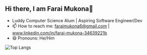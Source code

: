 ## Hi there, I am Farai Mukona👋

- Luddy Computer Science Alum | Aspiring Software Engineer/Dev 
- 📫 How to reach me: faraimukona6@gmail.com | www.linkedin.com/in/farai-mukona-34639221b
- 😄 Pronouns: He/Him

![Top Langs](https://github-readme-stats.vercel.app/api/top-langs/?username=anuraghazra&size_weight=0.5&count_weight=0.5)
<!--
**certified-fmukona/certified-fmukona** is a ✨ _special_ ✨ repository because its `README.md` (this file) appears on your GitHub profile.

Here are some ideas to get you started:

- 🔭 I’m currently working on ...
- 🌱 I’m currently learning ...
- 👯 I’m looking to collaborate on ...
- 🤔 I’m looking for help with ...
- 💬 Ask me about ...
- 📫 How to reach me: ...
- 😄 Pronouns: ...
- ⚡ Fun fact: ...
-->
